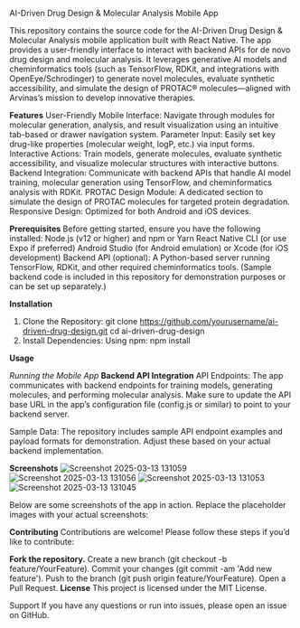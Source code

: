AI-Driven Drug Design & Molecular Analysis Mobile App

This repository contains the source code for the AI-Driven Drug Design & Molecular Analysis mobile application built with React Native. The app provides a user-friendly interface to interact with backend APIs for de novo drug design and molecular analysis. It leverages generative AI models and cheminformatics tools (such as TensorFlow, RDKit, and integrations with OpenEye/Schrodinger) to generate novel molecules, evaluate synthetic accessibility, and simulate the design of PROTAC® molecules—aligned with Arvinas’s mission to develop innovative therapies.

**Features**
User-Friendly Mobile Interface: Navigate through modules for molecular generation, analysis, and result visualization using an intuitive tab-based or drawer navigation system.
Parameter Input: Easily set key drug-like properties (molecular weight, logP, etc.) via input forms.
Interactive Actions: Train models, generate molecules, evaluate synthetic accessibility, and visualize molecular structures with interactive buttons.
Backend Integration: Communicate with backend APIs that handle AI model training, molecular generation using TensorFlow, and cheminformatics analysis with RDKit.
PROTAC Design Module: A dedicated section to simulate the design of PROTAC molecules for targeted protein degradation.
Responsive Design: Optimized for both Android and iOS devices.

**Prerequisites**
Before getting started, ensure you have the following installed:
Node.js (v12 or higher) and npm or Yarn
React Native CLI (or use Expo if preferred)
Android Studio (for Android emulation) or Xcode (for iOS development)
Backend API (optional): A Python-based server running TensorFlow, RDKit, and other required cheminformatics tools. (Sample backend code is included in this repository for demonstration purposes or can be set up separately.)

**Installation**
1. Clone the Repository:
git clone https://github.com/yourusername/ai-driven-drug-design.git
cd ai-driven-drug-design
2. Install Dependencies:
   Using npm:
   npm install

**Usage**

*Running the Mobile App*
**Backend API Integration**
API Endpoints: The app communicates with backend endpoints for training models, generating molecules, and performing molecular analysis.
Make sure to update the API base URL in the app’s configuration file (config.js or similar) to point to your backend server.

Sample Data: The repository includes sample API endpoint examples and payload formats for demonstration. Adjust these based on your actual backend implementation.

**Screenshots**
![Screenshot 2025-03-13 131059](https://github.com/user-attachments/assets/c1b91111-1936-4f27-b108-f75e553af2c1)
![Screenshot 2025-03-13 131056](https://github.com/user-attachments/assets/cbb0eb09-5136-4ca3-b456-d92ce762b729)
![Screenshot 2025-03-13 131053](https://github.com/user-attachments/assets/f60bd694-42e0-4d8d-ac40-0447496ef402)
![Screenshot 2025-03-13 131045](https://github.com/user-attachments/assets/30f39aee-3ddc-4b24-8129-854bbee4a725)

Below are some screenshots of the app in action. Replace the placeholder images with your actual screenshots:


**Contributing**
Contributions are welcome! Please follow these steps if you’d like to contribute:

**Fork the repository.**
Create a new branch (git checkout -b feature/YourFeature).
Commit your changes (git commit -am 'Add new feature').
Push to the branch (git push origin feature/YourFeature).
Open a Pull Request.
**License**
This project is licensed under the MIT License.

Support
If you have any questions or run into issues, please open an issue on GitHub.
